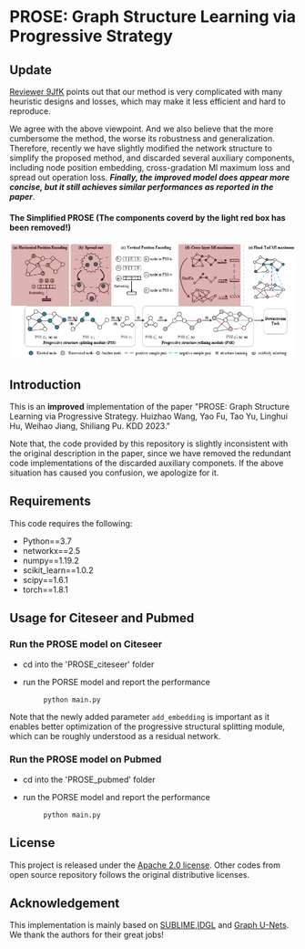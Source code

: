 # PROSE: Graph Structure Learning via **Pro**gressive **S**trat**e**gy

## Update
[Reviewer 9JfK](https://openreview.net/forum?id=qgjMCSkhRff&noteId=qq09SQpx-a) points out that our method is very complicated with many heuristic designs and losses, which may make it less efficient and hard to reproduce.

We agree with the above viewpoint. And we also believe that the more cumbersome the method, the worse its robustness and generalization. Therefore, recently we have slightly modified the network structure to simplify the proposed method, and discarded several auxiliary components, including node position embedding,  cross-gradation MI maximum loss and spread out operation loss. ***Finally, the improved model does appear more concise, but it still achieves similar performances as reported in the paper***.

#### The Simplified PROSE (The components coverd by the light red box has been removed!)
![Simplified Model.](simplified_architecture.png)

## Introduction
This is an **improved** implementation of the paper "PROSE: Graph Structure Learning via Progressive Strategy. Huizhao Wang, Yao Fu, Tao Yu, Linghui Hu, Weihao Jiang, Shiliang Pu. KDD 2023."

Note that, the code provided by this repository is slightly inconsistent with the original description in the paper, since we have removed the redundant code implementations of the discarded auxiliary componets. If the above situation has caused you confusion, we apologize for it.


## Requirements
This code requires the following:
* Python==3.7
* networkx==2.5
* numpy==1.19.2
* scikit_learn==1.0.2
* scipy==1.6.1
* torch==1.8.1


## Usage for Citeseer and Pubmed

### Run the PROSE model on Citeseer
* cd into the 'PROSE_citeseer' folder
* run the PORSE model and report the performance

    ```
         python main.py
    ``` 
Note that the newly added parameter `add_embedding` is important as it enables better optimization of the progressive structural splitting module, which can be roughly understood as a residual network.

### Run the PROSE model on Pubmed
* cd into the 'PROSE_pubmed' folder
* run the PORSE model and report the performance

    ```
         python main.py
    ```

## License

This project is released under the [Apache 2.0 license](./LICENSE). Other codes from open source repository follows the original distributive licenses.

## Acknowledgement
This implementation is mainly based on [SUBLIME](https://github.com/GRAND-Lab/SUBLIME),[IDGL](https://github.com/hugochan/IDGL) and [Graph U-Nets](https://github.com/HongyangGao/Graph-U-Nets). We thank the authors for their great jobs!
